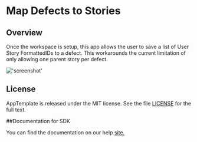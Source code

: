 Map Defects to Stories
=========================

## Overview
Once the workspace is setup, this app allows the user to save a list of User Story FormattedIDs
to a defect. This workarounds the current limitation of only allowing one parent story per defect.

!['screenshot'](./mapDefectsToStories.png)

## License

AppTemplate is released under the MIT license.  See the file [LICENSE](./LICENSE) for the full text.

##Documentation for SDK

You can find the documentation on our help [site.](https://help.rallydev.com/apps/2.0/doc/)
